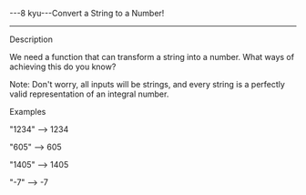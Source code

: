 ---8 kyu---Convert a String to a Number!

---

Description

We need a function that can transform a string into a number. What ways of achieving this do you know?

Note: Don't worry, all inputs will be strings, and every string is a perfectly valid representation of an integral number.

Examples

"1234" --> 1234

"605"  --> 605

"1405" --> 1405

"-7" --> -7
